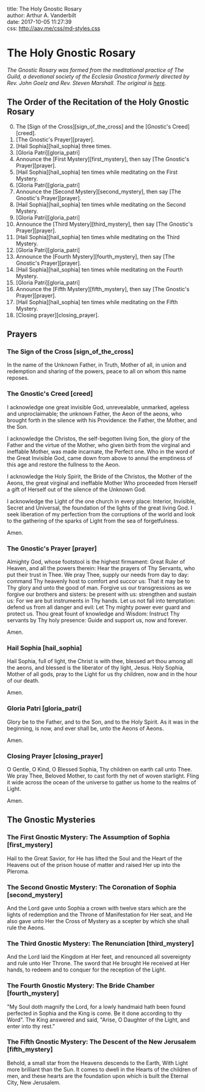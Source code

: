 title: The Holy Gnostic Rosary  
author: Arthur A. Vanderbilt  
date: 2017-10-05 11:27:39  
css: http://aav.me/css/md-styles.css  

# The Holy Gnostic Rosary

_The Gnostic Rosary was formed from the meditational practice of The Guild, a devotional society of the Ecclesia Gnostica formerly directed by Rev. John Goelz and Rev. Steven Marshall. The original is [here](http://gnosis.org/library/rosary.htm)._

## The Order of the Recitation of the Holy Gnostic Rosary

0. The [Sign of the Cross][sign_of_the_cross] and the [Gnostic's Creed][creed].
0. [The Gnostic's Prayer][prayer].
0. [Hail Sophia][hail_sophia] three times.  
0. [Gloria Patri][gloria_patri]
0. Announce the [First Mystery][first_mystery], then say [The Gnostic's Prayer][prayer].
0. [Hail Sophia][hail_sophia] ten times while meditating on the First Mystery.
0. [Gloria Patri][gloria_patri]
0. Announce the [Second Mystery][second_mystery], then say [The Gnostic's Prayer][prayer].
0. [Hail Sophia][hail_sophia] ten times while meditating on the Second Mystery.
0. [Gloria Patri][gloria_patri]
0. Announce the [Third Mystery][third_mystery], then say [The Gnostic's Prayer][prayer].
0. [Hail Sophia][hail_sophia] ten times while meditating on the Third Mystery.
0. [Gloria Patri][gloria_patri]
0. Announce the [Fourth Mystery][fourth_mystery], then say [The Gnostic's Prayer][prayer].
0. [Hail Sophia][hail_sophia] ten times while meditating on the Fourth Mystery.
0. [Gloria Patri][gloria_patri]
0. Announce the [Fifth Mystery][fifth_mystery], then say [The Gnostic's Prayer][prayer].
0. [Hail Sophia][hail_sophia] ten times while meditating on the Fifth Mystery.
0. [Closing prayer][closing_prayer].

## Prayers 

### The Sign of the Cross [sign_of_the_cross]

In the name of the Unknown Father, in Truth, Mother of all, in union and redemption and sharing of the powers, peace to all on whom this name reposes.
  
### The Gnostic's Creed [creed]

I acknowledge one great invisible God, unrevealable, unmarked, ageless and unproclaimable; the unknown Father, the Aeon of the aeons, who brought forth in the silence with his Providence: the Father, the Mother, and the Son.

I acknowledge the Christos, the self-begotten living Son, the glory of the Father and the virtue of the Mother, who given birth from the virginal and ineffable Mother, was made incarnate, the Perfect one. Who in the word of the Great Invisible God, came down from above to annul the emptiness of this age and restore the fullness to the Aeon.

I acknowledge the Holy Spirit, the Bride of the Christos, the Mother of the Aeons, the great virginal and ineffable Mother Who proceeded from Herself a gift of Herself out of the silence of the Unknown God.

I acknowledge the Light of the one church in every place: Interior, Invisible, Secret and Universal, the foundation of the lights of the great living God. I seek liberation of my perfection from the corruptions of the world and look to the gathering of the sparks of Light from the sea of forgetfulness.

Amen.
  
### The Gnostic's Prayer [prayer]

Almighty God, whose footstool is the highest firmament: Great Ruler of Heaven, and all the powers therein: Hear the prayers of Thy Servants, who put their trust in Thee. We pray Thee, supply our needs from day to day: command Thy heavenly host to comfort and succor us: That it may be to Thy glory and unto the good of man. Forgive us our transgressions as we forgive our brothers and sisters: be present with us: strengthen and sustain us: For we are but instruments in Thy hands. Let us not fall into temptation: defend us from all danger and evil: Let Thy mighty power ever guard and protect us. Thou great fount of knowledge and Wisdom: Instruct Thy servants by Thy holy presence: Guide and support us, now and forever.

Amen.
  
### Hail Sophia [hail_sophia]

Hail Sophia, full of light, the Christ is with thee, blessed art thou among all the aeons, and blessed is the liberator of thy light, Jesus. Holy Sophia, Mother of all gods, pray to the Light for us thy children, now and in the hour of our death.

Amen.
  
### Gloria Patri [gloria_patri]

Glory be to the Father, and to the Son, and to the Holy Spirit. As it was in the beginning, is now, and ever shall be, unto the Aeons of Aeons.

Amen.

### Closing Prayer [closing_prayer]

O Gentle, O Kind, O Blessed Sophia, Thy children on earth call unto Thee. We pray Thee, Beloved Mother, to cast forth thy net of woven starlight. Fling it wide across the ocean of the universe to gather us home to the realms of Light.

Amen.

## The Gnostic Mysteries

### The First Gnostic Mystery: The Assumption of Sophia [first_mystery]

Hail to the Great Savior, for He has lifted the Soul and the Heart of the Heavens out of the prison house of matter and raised Her up into the Pleroma.

### The Second Gnostic Mystery: The Coronation of Sophia [second_mystery]

And the Lord gave unto Sophia a crown with twelve stars which are the lights of redemption and the Throne of Manifestation for Her seat, and He also gave unto Her the Cross of Mystery as a scepter by which she shall rule the Aeons.

### The Third Gnostic Mystery: The Renunciation [third_mystery]

And the Lord laid the Kingdom at Her feet, and renounced all sovereignty and rule unto Her Throne. The sword that He brought He received at Her hands, to redeem and to conquer for the reception of the Light.


### The Fourth Gnostic Mystery: The Bride Chamber [fourth_mystery]

"My Soul doth magnify the Lord, for a lowly handmaid hath been found perfected in Sophia and the King is come. Be it done according to thy Word". The King answered and said, "Arise, O Daughter of the Light, and enter into thy rest."

### The Fifth Gnostic Mystery: The Descent of the New Jerusalem [fifth_mystery]

Behold, a small star from the Heavens descends to the Earth, With Light more brilliant than the Sun. It comes to dwell in the Hearts of the children of men, and these hearts are the foundation upon which is built the Eternal City, New Jerusalem.